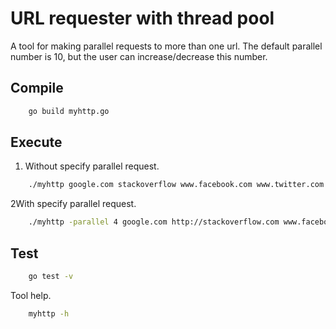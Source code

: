 # URL requester with thread pool

A tool for making parallel requests to more than one url.
The default parallel number is 10, but the user can increase/decrease this number.

## Compile

```bash
    go build myhttp.go
```

## Execute

1. Without specify parallel request.

```bash
    ./myhttp google.com stackoverflow www.facebook.com www.twitter.com
```

2With specify parallel request.

```bash
    ./myhttp -parallel 4 google.com http://stackoverflow.com www.facebook.com www.twitter.com
```

## Test

```bash
    go test -v
```

Tool help.

```bash
    myhttp -h 
```
